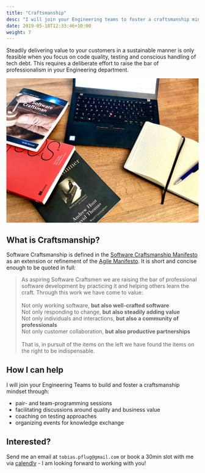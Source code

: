 ```yaml
---
title: "Craftsmanship"
desc: "I will join your Engineering teams to foster a craftsmanship mindset around code quality and testing and help you to boost your product delivery speed"
date: 2019-05-18T12:33:46+10:00
weight: 7
---
```


Steadily delivering value to your customers in a sustainable manner is only feasible when you focus on code quality, testing and conscious handling of tech debt. This requires a deliberate effort to raise the bar of professionalism in your Engineering department.


![laptop](/images/laptop.jpg)

## What is Craftsmanship?

Software Craftsmanship is defined in the [Software Craftsmanship Manifesto](https://manifesto.softwarecraftsmanship.org/) as an extension or refinement of the [Agile Manifesto](https://agilemanifesto.org/). It is short and concise enough to be quoted in full:

> As aspiring Software Craftsmen we are raising the bar of professional software development by practicing it and helping others learn the craft.
> Through this work we have come to value:<br><br>
> Not only working software, **but also well-crafted software**<br>
> Not only responding to change, **but also steadily adding value**<br>
> Not only individuals and interactions, **but also a community of professionals**<br>
> Not only customer collaboration, **but also productive partnerships**<br>
><br>
>That is, in pursuit of the items on the left we have found the items on the right to be indispensable.


## How I can help

I will join your Engineering Teams to build and foster a craftsmanship mindset through:

- pair- and team-programming sessions
- facilitating discussions around quality and business value
- coaching on testing approaches
- organizing events for knowledge exchange

## Interested?

Send me an email at `tobias.pflug@gmail.com` or book a 30min slot with me via [calendly](https://calendly.com/tobias-pflug/30min-chat) - I am looking forward to working with you!
